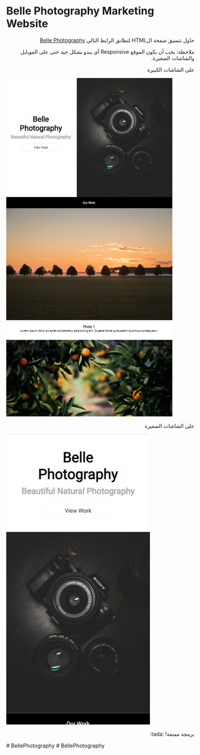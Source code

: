 <body>
    <h1>
        Belle Photography Marketing Website
    </h1>
    <p dir='rtl'>
        حاول تنسيق صفحة الHTML لتطابق الرابط التالي
        <a href='https://israamoqbel.github.io/belle-photography/' target='_blank'>
        Belle Photography
        </a>
    </p>
    <p dir='rtl'>
        <bold>ملاحظة: </bold>
        يجب أن يكون الموقع Responsive  أي يبدو بشكل جيد حتى على الموبايل والشاشات الصغيرة.
    </p>
    <p dir='rtl'>
        على الشاشات الكبيرة
    </p>
    <img src='./images/sample1.PNG' alt='sample1'>
    <p dir='rtl'>
        على الشاشات الصغيرة
    </p>
    <img src='./images/sample2.PNG' alt='sample2'>
    <p dir='rtl'>
        برمجة ممتعة! :tada:
    </p>
</body># BellePhotography
# BellePhotography
